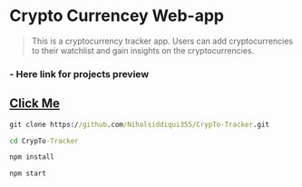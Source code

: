 # Crypto Currencey Web-app

> This is a cryptocurrency tracker app. Users can add cryptocurrencies to their watchlist and gain insights on the cryptocurrencies.

### - Here link for projects preview

##  [Click Me](https://decodercrypto-tracker.netlify.app/)


```cmd
git clone https://github.com/Nihalsiddiqui355/CrypTo-Tracker.git
```

```cmd
cd CrypTo-Tracker
```

```cmd
npm install

```

```cmd
npm start
```
